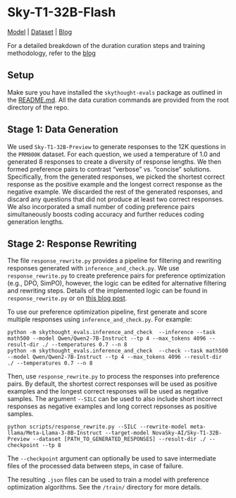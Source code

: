 
# Sky-T1-32B-Flash

[Model](https://huggingface.co/NovaSky-AI/Sky-T1-32B-Flash) | [Dataset](https://huggingface.co/datasets/NovaSky-AI/Sky-T1_preference_data_10k) | [Blog](https://novasky-ai.github.io/posts/reduce-overthinking/)

For a detailed breakdown of the duration curation steps and training methodology, refer to the [blog](https://novasky-ai.github.io/posts/reduce-overthinking/)

## Setup

Make sure you have installed the `skythought-evals` package as outlined in the [README.md](../README.md). All the data curation commands are provided from the root directory of the repo.


## Stage 1: Data Generation

We used `Sky-T1-32B-Preview` to generate responses to the 12K questions in the `PRM800K` dataset. For each question, we used a temperature of 1.0 and generated 8 responses to create a diversity of response lengths. We then formed preference pairs to contrast “verbose” vs. “concise” solutions. Specifically, from the generated responses, we picked the shortest correct response as the positive example and the longest correct response as the negative example. We discarded the rest of the generated responses, and discard any questions that did not produce at least two correct responses. We also incorporated a small number of coding preference pairs simultaneously boosts coding accuracy and further reduces coding generation lengths. 

## Stage 2: Response Rewriting
The file `response_rewrite.py` provides a pipeline for filtering and rewriting responses generated with `inference_and_check.py`. We use `response_rewrite.py` to create preference pairs for preference optimization (e.g., DPO, SimPO), however, the logic can be edited for alternative filtering and rewriting steps. Details of the implemented logic can be found in `response_rewrite.py` or on [this blog post](https://novasky-ai.github.io/posts/reduce-overthinking). 

To use our preference optimization pipeline, first generate and score multiple responses using `inference_and_check.py`. For example:

```shell
python -m skythought_evals.inference_and_check  --inference --task math500 --model Qwen/Qwen2-7B-Instruct --tp 4 --max_tokens 4096 --result-dir ./ --temperatures 0.7 --n 8
python -m skythought_evals.inference_and_check  --check --task math500 --model Qwen/Qwen2-7B-Instruct --tp 4 --max_tokens 4096 --result-dir ./ --temperatures 0.7 --n 8
```

Then, use `response_rewrite.py` to process the responses into preference pairs. By default, the shortest correct responses will be used as positive examples and the longest correct responses will be used as negative samples. The argument `--SILC` can be used to also include short incorrect responses as negative examples and long correct repsonses as positive samples.

```shell
python scripts/response_rewrite.py --SILC --rewrite-model meta-llama/Meta-Llama-3-8B-Instruct --target-model NovaSky-AI/Sky-T1-32B-Preview --dataset [PATH_TO_GENERATED_RESPONSES] --result-dir ./ --checkpoint --tp 8
```

The `--checkpoint` argument can optionally be used to save intermediate files of the processed data between steps, in case of failure. 

The resulting `.json` files can be used to train a model with preference optimization algorithms. See the `/train/` directory for more details.

